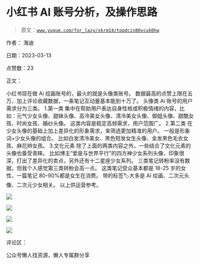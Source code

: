 # 小红书 AI 账号分析，及操作思路

> 原文：[`www.yuque.com/for_lazy/xkrm14/topdcin80vcuk0hw`](https://www.yuque.com/for_lazy/xkrm14/topdcin80vcuk0hw)



作者： 海迪



日期：2023-03-13



点赞数：23



正文：



小红书现在做 Ai 绘画账号的，最火的就是头像类账号。 数据最高的点赞上限在五万，加上评论收藏数据，一条笔记互动量基本能到十万了。 头像类 Ai 账号的用户需求分为三类。 1.第一类 集中在帮助用户表达自身性格或积极情绪的内容，比如：元气少女头像、甜妹头像、高冷美女头像、清冷美女头像、御姐头像、甜酷女孩、时尚女孩、婚纱头像。 这类内容是稳定高频需求，用户范围广。 2.第二类 在少女头像的基础上加上差异化的形象需求，来筛选更加精准的用户。 一般是形象词+少女头像的组合。 比如白发清冷美女、黑色短发女生头像、金发黑色毛衣女孩、麻花辫女孩。 3.文化元素 除了上面的两类内容之外，一些结合了文化元素的头像也备受青睐。 比如博主“爱是与世界平行”的四方神少女系列头像，印象很深，打出了差异化的卖点，另外还有十二星座少女系列。 三类笔记转粉率没有数据，但我个人感觉第三类转粉会高一点。 这类笔记受众基本都是 18-25 岁的女性，一篇笔记 80-90%都是女生在消费。 带的标签🏷️大多是 Ai 绘画、二次元头像、二次元少女相关。 以上供运营参考。



![](img/375797d08c3bb7dbd57655535f3cb290.png)  

![](img/5da0257367b711d42c98922a50b42178.png)  

![](img/cce46dfb2edba5cf3d2a48571aec93d3.png)  

![](img/a880bc4bca14e2fdeedbbf8450d25921.png)  

评论区：



公众号懒人找资源，懒人专属群分享

</ne-p></ne-p></ne-p></ne-p>